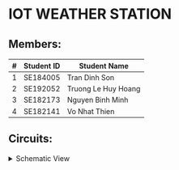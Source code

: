 # IOT WEATHER STATION

## Members:
| # | Student ID | Student Name        |
|---|------------|---------------------|
| 1 | SE184005   | Tran Dinh Son       |
| 2 | SE192052   | Truong Le Huy Hoang |
| 3 | SE182173   | Nguyen Binh Minh    |
| 4 | SE182141   | Vo Nhat Thien       |

## Circuits:
<details>
  <summary>Schematic View</summary>
  <figure>
    <img src="images/Weather_Station_ESP.jpg" alt="ESP8266">
    <figcaption>ESP8266</figcaption>
  </figure>

  <br><br><br>
  
  <figure>
    <img src="images/Weather_Station_Arduino.jpg" alt="Arduino">
    <figcaption>Arduino</figcaption>
  </figure>
</details>




